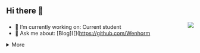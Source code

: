 ## Hi there 👋

<a href="#">  
<img align="right" src="https://github-readme-stats.vercel.app/api?username=Wenhorm&theme=onedark" />
</a>

### 

- 🔭 I’m currently working on: Current student
- 💬 Ask me about: [Blog]([](https://github.com/Wenhorm

<details markdown='1'><summary>More</summary>

### 🔧 **Most Used Developing Tools&Platforms**

![](https://img.shields.io/badge/System-Windows10-0078d6?style=flat-square&logo=windows&logoColor=fff)
![](https://img.shields.io/badge/IDE-Visual%20Studio%20Code-007acc?style=flat-square&logo=visual-studio-code&logoColor=fff)

### 🌟 **My skills**

![](https://img.shields.io/badge/-C-f05032?style=flat-square&logo=C&logoColor=fff)
![](https://img.shields.io/badge/-Python-3776ab?style=flat-square&logo=Python&logoColor=fff)
![](https://img.shields.io/badge/-Go-00ADD8?style=flat-square&logo=Go&logoColor=fff)
![](https://img.shields.io/badge/-Git-f05032?style=flat-square&logo=git&logoColor=fff)

### 🌱 **Next Plans**

![](https://img.shields.io/badge/-Linux-fcc624?style=flat-square&logo=Linux&logoColor=fff)
![](https://img.shields.io/badge/-Vue-4fc08d?style=flat-square&logo=Vue.js&logoColor=fff)
![](https://img.shields.io/badge/-JavaScript-F7DF1E?style=flat-square&logo=JavaScript&logoColor=fff)
![](https://img.shields.io/badge/-Java-007396?style=flat-square&logo=Java&logoColor=fff)


</details>
